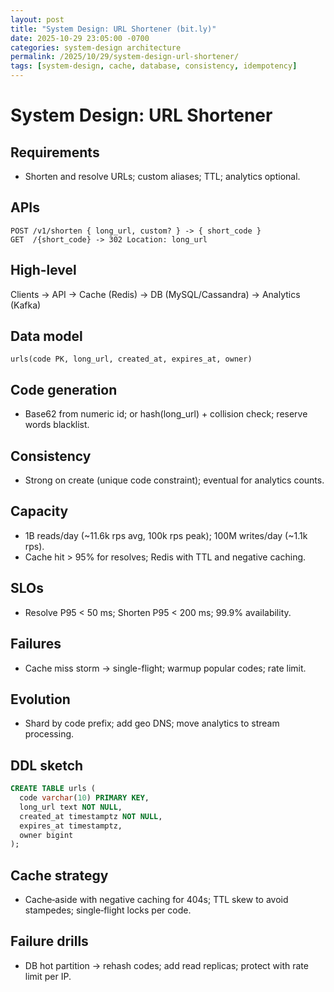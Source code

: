 ```yaml
---
layout: post
title: "System Design: URL Shortener (bit.ly)"
date: 2025-10-29 23:05:00 -0700
categories: system-design architecture
permalink: /2025/10/29/system-design-url-shortener/
tags: [system-design, cache, database, consistency, idempotency]
---
```


# System Design: URL Shortener

## Requirements
- Shorten and resolve URLs; custom aliases; TTL; analytics optional.

## APIs
```http
POST /v1/shorten { long_url, custom? } -> { short_code }
GET  /{short_code} -> 302 Location: long_url
```

## High-level
Clients → API → Cache (Redis) → DB (MySQL/Cassandra) → Analytics (Kafka)

## Data model
`urls(code PK, long_url, created_at, expires_at, owner)`

## Code generation
- Base62 from numeric id; or hash(long_url) + collision check; reserve words blacklist.

## Consistency
- Strong on create (unique code constraint); eventual for analytics counts.

## Capacity
- 1B reads/day (~11.6k rps avg, 100k rps peak); 100M writes/day (~1.1k rps).
- Cache hit > 95% for resolves; Redis with TTL and negative caching.

## SLOs
- Resolve P95 < 50 ms; Shorten P95 < 200 ms; 99.9% availability.

## Failures
- Cache miss storm → single-flight; warmup popular codes; rate limit.

## Evolution
- Shard by code prefix; add geo DNS; move analytics to stream processing.

## DDL sketch

```sql
CREATE TABLE urls (
  code varchar(10) PRIMARY KEY,
  long_url text NOT NULL,
  created_at timestamptz NOT NULL,
  expires_at timestamptz,
  owner bigint
);
```

## Cache strategy

- Cache‑aside with negative caching for 404s; TTL skew to avoid stampedes; single‑flight locks per code.

## Failure drills

- DB hot partition → rehash codes; add read replicas; protect with rate limit per IP.
